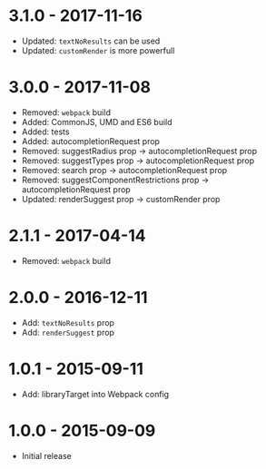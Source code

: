 # 3.1.0 - 2017-11-16

* Updated: `textNoResults` can be used
* Updated: `customRender` is more powerfull

# 3.0.0 - 2017-11-08

* Removed: `webpack` build
* Added: CommonJS, UMD and ES6 build
* Added: tests
* Added: autocompletionRequest prop
* Removed: suggestRadius prop -> autocompletionRequest prop
* Removed: suggestTypes prop -> autocompletionRequest prop
* Removed: search prop -> autocompletionRequest prop
* Removed: suggestComponentRestrictions prop -> autocompletionRequest prop
* Updated: renderSuggest prop -> customRender prop

# 2.1.1 - 2017-04-14

* Removed: `webpack` build

# 2.0.0 - 2016-12-11

* Add: `textNoResults` prop
* Add: `renderSuggest` prop

# 1.0.1 - 2015-09-11

* Add: libraryTarget into Webpack config

# 1.0.0 - 2015-09-09

* Initial release
